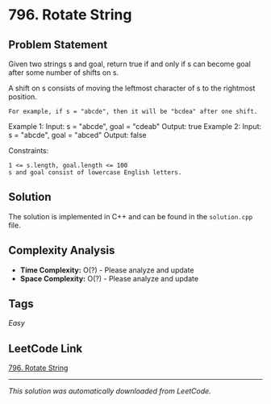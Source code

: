 # 796. Rotate String

## Problem Statement

Given two strings s and goal, return true if and only if s can become goal after some number of shifts on s.

A shift on s consists of moving the leftmost character of s to the rightmost position.

	For example, if s = "abcde", then it will be "bcdea" after one shift.

Example 1:
Input: s = "abcde", goal = "cdeab"
Output: true
Example 2:
Input: s = "abcde", goal = "abced"
Output: false

Constraints:

	1 <= s.length, goal.length <= 100
	s and goal consist of lowercase English letters.

## Solution

The solution is implemented in C++ and can be found in the `solution.cpp` file.

## Complexity Analysis

- **Time Complexity:** O(?) - Please analyze and update
- **Space Complexity:** O(?) - Please analyze and update

## Tags

*Easy*

## LeetCode Link

[796. Rotate String](https://leetcode.com/problems/rotate-string/)

---

*This solution was automatically downloaded from LeetCode.*
